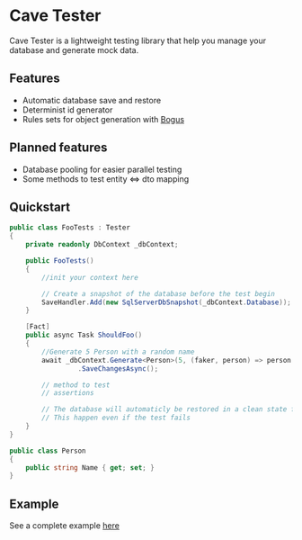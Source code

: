 # Cave Tester

Cave Tester is a lightweight testing library that help you manage your database and generate mock data.

## Features

* Automatic database save and restore
* Determinist id generator
* Rules sets for object generation with [Bogus](https://github.com/bchavez/Bogus)

## Planned features

* Database pooling for easier parallel testing
* Some methods to test entity <=> dto mapping

## Quickstart

```C#
public class FooTests : Tester
{
	private readonly DbContext _dbContext;

	public FooTests()
	{
		//init your context here

		// Create a snapshot of the database before the test begin
        SaveHandler.Add(new SqlServerDbSnapshot(_dbContext.Database));
	}

	[Fact]
	public async Task ShouldFoo()
	{
		//Generate 5 Person with a random name
		await _dbContext.Generate<Person>(5, (faker, person) => person.Name = faker.Lorem.Word())
				 .SaveChangesAsync();

		// method to test
		// assertions

		// The database will automaticly be restored in a clean state from the snapeshot, wich will then be deleted
		// This happen even if the test fails
	}
}

public class Person
{
	public string Name { get; set; }
}
```

## Example

See a complete example [here](https://github.com/asagues/CaveTester/master/blob/CaveTester.Example)
